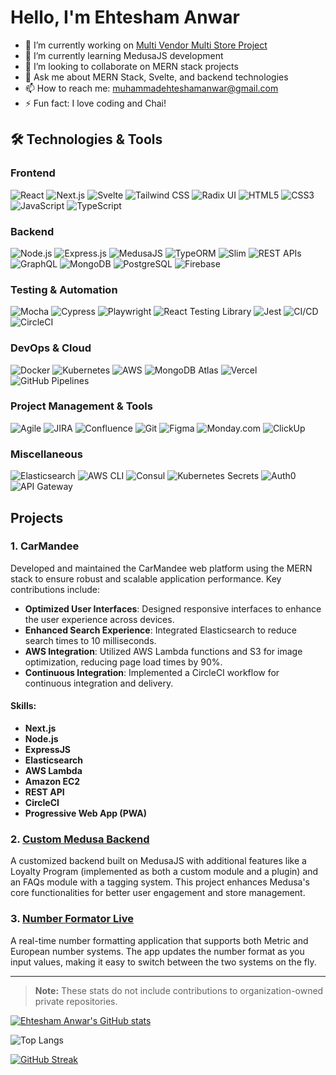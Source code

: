 # Hello, I'm Ehtesham Anwar

- 🔭 I’m currently working on [Multi Vendor Multi Store Project](#)
- 🌱 I’m currently learning MedusaJS development
- 👯 I’m looking to collaborate on MERN stack projects
- 💬 Ask me about MERN Stack, Svelte, and backend technologies
- 📫 How to reach me: [muhammadehteshamanwar@gmail.com](mailto:muhammadehteshamanwar@gmail.com)
- ⚡ Fun fact: I love coding and Chai!
## 🛠️ Technologies & Tools

### Frontend
![React](https://img.shields.io/badge/-React-61DAFB?style=flat-square&logo=React&logoColor=white)
![Next.js](https://img.shields.io/badge/-Next.js-000000?style=flat-square&logo=next.js&logoColor=white)
![Svelte](https://img.shields.io/badge/-Svelte-FF3E00?style=flat-square&logo=svelte&logoColor=white)
![Tailwind CSS](https://img.shields.io/badge/-Tailwind_CSS-06B6D4?style=flat-square&logo=tailwind-css&logoColor=white)
![Radix UI](https://img.shields.io/badge/-Radix_UI-7952B3?style=flat-square)
![HTML5](https://img.shields.io/badge/-HTML5-E34F26?style=flat-square&logo=html5&logoColor=white)
![CSS3](https://img.shields.io/badge/-CSS3-1572B6?style=flat-square&logo=css3&logoColor=white)
![JavaScript](https://img.shields.io/badge/-JavaScript-F7DF1E?style=flat-square&logo=javascript&logoColor=black)
![TypeScript](https://img.shields.io/badge/-TypeScript-3178C6?style=flat-square&logo=typescript&logoColor=white)

### Backend
![Node.js](https://img.shields.io/badge/-Node.js-339933?style=flat-square&logo=node.js&logoColor=white)
![Express.js](https://img.shields.io/badge/-Express.js-000000?style=flat-square&logo=express&logoColor=white)
![MedusaJS](https://img.shields.io/badge/-MedusaJS-333333?style=flat-square)
![TypeORM](https://img.shields.io/badge/-TypeORM-FF2D20?style=flat-square)
![Slim](https://img.shields.io/badge/-Slim-4A4A4A?style=flat-square)
![REST APIs](https://img.shields.io/badge/-REST_APIs-008000?style=flat-square)
![GraphQL](https://img.shields.io/badge/-GraphQL-E10098?style=flat-square&logo=graphql&logoColor=white)
![MongoDB](https://img.shields.io/badge/-MongoDB-47A248?style=flat-square&logo=mongodb&logoColor=white)
![PostgreSQL](https://img.shields.io/badge/-PostgreSQL-336791?style=flat-square&logo=postgresql&logoColor=white)
![Firebase](https://img.shields.io/badge/-Firebase-FFCA28?style=flat-square&logo=firebase&logoColor=black)

### Testing & Automation
![Mocha](https://img.shields.io/badge/-Mocha-8D6748?style=flat-square&logo=mocha&logoColor=white)
![Cypress](https://img.shields.io/badge/-Cypress-17202C?style=flat-square&logo=cypress&logoColor=white)
![Playwright](https://img.shields.io/badge/-Playwright-2E2E2E?style=flat-square)
![React Testing Library](https://img.shields.io/badge/-React_Testing_Library-E33332?style=flat-square&logo=testing-library&logoColor=white)
![Jest](https://img.shields.io/badge/-Jest-C21325?style=flat-square&logo=jest&logoColor=white)
![CI/CD](https://img.shields.io/badge/-CI/CD-000000?style=flat-square&logo=github-actions&logoColor=white)
![CircleCI](https://img.shields.io/badge/-CircleCI-343434?style=flat-square&logo=circleci&logoColor=white)

### DevOps & Cloud
![Docker](https://img.shields.io/badge/-Docker-2496ED?style=flat-square&logo=docker&logoColor=white)
![Kubernetes](https://img.shields.io/badge/-Kubernetes-326CE5?style=flat-square&logo=kubernetes&logoColor=white)
![AWS](https://img.shields.io/badge/-AWS-FF9900?style=flat-square&logo=amazon-aws&logoColor=white)
![MongoDB Atlas](https://img.shields.io/badge/-MongoDB_Atlas-47A248?style=flat-square&logo=mongodb&logoColor=white)
![Vercel](https://img.shields.io/badge/-Vercel-000000?style=flat-square&logo=vercel&logoColor=white)
![GitHub Pipelines](https://img.shields.io/badge/-GitHub_Pipelines-181717?style=flat-square&logo=github&logoColor=white)

### Project Management & Tools
![Agile](https://img.shields.io/badge/-Agile-333333?style=flat-square)
![JIRA](https://img.shields.io/badge/-JIRA-0052CC?style=flat-square&logo=jira&logoColor=white)
![Confluence](https://img.shields.io/badge/-Confluence-172B4D?style=flat-square&logo=confluence&logoColor=white)
![Git](https://img.shields.io/badge/-Git-F05032?style=flat-square&logo=git&logoColor=white)
![Figma](https://img.shields.io/badge/-Figma-F24E1E?style=flat-square&logo=figma&logoColor=white)
![Monday.com](https://img.shields.io/badge/-Monday.com-0096FF?style=flat-square&logo=monday&logoColor=white)
![ClickUp](https://img.shields.io/badge/-ClickUp-7B68EE?style=flat-square&logo=clickup&logoColor=white)

### Miscellaneous
![Elasticsearch](https://img.shields.io/badge/-Elasticsearch-005571?style=flat-square&logo=elasticsearch&logoColor=white)
![AWS CLI](https://img.shields.io/badge/-AWS_CLI-FF9900?style=flat-square&logo=amazon-aws&logoColor=white)
![Consul](https://img.shields.io/badge/-Consul-CA2171?style=flat-square)
![Kubernetes Secrets](https://img.shields.io/badge/-Kubernetes_Secrets-326CE5?style=flat-square&logo=kubernetes&logoColor=white)
![Auth0](https://img.shields.io/badge/-Auth0-EB5424?style=flat-square&logo=auth0&logoColor=white)
![API Gateway](https://img.shields.io/badge/-API_Gateway-FF9900?style=flat-square&logo=amazon-aws&logoColor=white)


## Projects

### 1. CarMandee
Developed and maintained the CarMandee web platform using the MERN stack to ensure robust and scalable application performance. Key contributions include:

- **Optimized User Interfaces**: Designed responsive interfaces to enhance the user experience across devices.
- **Enhanced Search Experience**: Integrated Elasticsearch to reduce search times to 10 milliseconds.
- **AWS Integration**: Utilized AWS Lambda functions and S3 for image optimization, reducing page load times by 90%.
- **Continuous Integration**: Implemented a CircleCI workflow for continuous integration and delivery.

#### Skills:
- **Next.js**
- **Node.js**
- **ExpressJS**
- **Elasticsearch**
- **AWS Lambda**
- **Amazon EC2**
- **REST API**
- **CircleCI**
- **Progressive Web App (PWA)**


### 2. [Custom Medusa Backend](https://github.com/EhteshamAnwar/medusa-be)
A customized backend built on MedusaJS with additional features like a Loyalty Program (implemented as both a custom module and a plugin) and an FAQs module with a tagging system. This project enhances Medusa's core functionalities for better user engagement and store management.

### 3. [Number Formator Live](https://number-formator-live.vercel.app/)
A real-time number formatting application that supports both Metric and European number systems. The app updates the number format as you input values, making it easy to switch between the two systems on the fly.



---

> **Note:** These stats do not include contributions to organization-owned private repositories.

[![Ehtesham Anwar's GitHub stats](https://github-readme-stats-two-flame-47.vercel.app/api?username=EhteshamAnwar&theme=radical&include_all_commits=true&rank_icon=github)](https://github.com/anuraghazra/github-readme-stats)

![Top Langs](https://github-readme-stats-two-flame-47.vercel.app/api/top-langs/?username=EhteshamAnwar&langs_count=8)

[![GitHub Streak](https://streak-stats.demolab.com/?user=EhteshamAnwar&theme=dark)](https://git.io/streak-stats)
